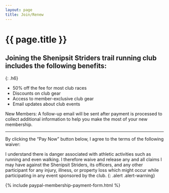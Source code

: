 ```yaml
---
layout: page
title: Join/Renew
---
```


# {{ page.title }}

## Joining the Shenipsit Striders trail running club includes the following benefits:
{: .h6}

* 50% off the fee for most club races
* Discounts on club gear
* Access to member-exclusive club gear
* Email updates about club events

New Members: A follow-up email will be sent after payment is processed to collect additional information to help you make the most of your new membership.

* * *

By clicking the “Pay Now” button below, I agree to the terms of the following waiver:

I understand there is danger associated with athletic activities such as running
 and even walking. I therefore waive and release any and all claims I may have 
against the Shenipsit Striders, its officers, and any other participant for any 
injury, illness, or property loss which might occur while participating in any 
event sponsored by the club. 
{: .alert .alert-warning}

{% include paypal-membership-payment-form.html %}

